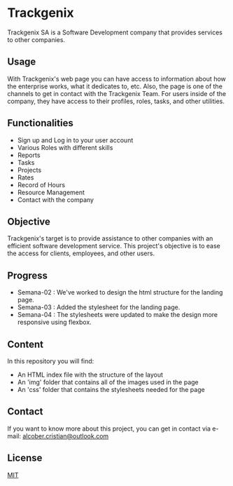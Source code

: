 # Trackgenix

Trackgenix SA is a Software Development company that provides services to other companies.

## Usage

With Trackgenix's web page you can have access to information about how the enterprise works, what it dedicates to, etc. Also, the page is one of the channels to get in contact with the Trackgenix Team.
For users inside of the company, they have access to their profiles, roles, tasks, and other utilities.

## Functionalities

* Sign up and Log in to your user account
* Various Roles with different skills
* Reports
* Tasks
* Projects
* Rates
* Record of Hours
* Resource Management
* Contact with the company

## Objective

Trackgenix's target is to provide assistance to other companies with an efficient software development service.
This project's objective is to ease the access for clients, employees, and other users.

## Progress

* Semana-02 : We've worked to design the html structure for the landing page.
* Semana-03 : Added the stylesheet for the landing page.
* Semana-04 : The stylesheets were updated to make the design more responsive using flexbox.

## Content

In this repository you will find:

* An HTML index file with the structure of the layout
* An 'img' folder that contains all of the images used in the page
* An 'css' folder that contains the stylesheets needed for the page

## Contact

If you want to know more about this project, you can get in contact via e-mail: alcober.cristian@outlook.com

## License

[MIT](https://choosealicense.com/licenses/mit/)